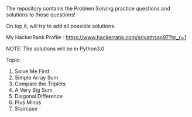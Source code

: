The repository contains the Problem Solving practice questions and solutions to those questions!

On top it, will try to add all possible solutions.

My HackerRank Profile : https://www.hackerrank.com/srivathsan97?hr_r=1

NOTE: The solutions will be in Python3.0

Topic:
1. Solve Me First
2. Simple Array Sum
3. Compare the Triplets
4. A Very Big Sum
5. Diagonal Difference
6. Plus Minus
7. Staircase

